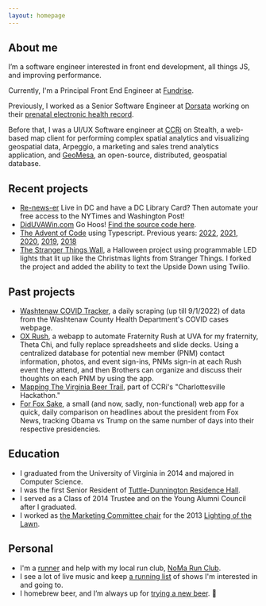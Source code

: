 ```yaml
---
layout: homepage
---
```


## About me

I’m a software engineer interested in front end development, all things JS, and improving performance.

Currently, I'm a Principal Front End Engineer at [Fundrise](https://www.fundrise.com). 

Previously, I worked as a Senior Software Engineer at [Dorsata](https://www.dorsata.com/) working on their [prenatal electronic health record](https://dorsata.com/prenatal/).

Before that, I was a UI/UX Software engineer at [CCRi](http://www.ccri.com/) on Stealth, a web-based map client for performing complex spatial analytics and visualizing geospatial data, Arpeggio, a marketing and sales trend analytics application, and [GeoMesa](http://geomesa.org), an open-source, distributed, geospatial database.

## Recent projects

- [Re-news-er](https://github.com/jdk2pq/re-news-er) Live in DC and have a DC Library Card? Then automate your free access to the NYTimes and Washington Post!
- [DidUVAWin.com](http://www.diduvawin.com/) Go Hoos! [Find the source code here](https://github.com/jdk2pq/diduvawin).
- [The Advent of Code](https://github.com/jdk2pq/advent-of-code-2023) using Typescript. Previous years: [2022](https://github.com/jdk2pq/advent-of-code-2022), [2021](https://github.com/jdk2pq/advent-of-code-2021), [2020](https://github.com/jdk2pq/advent-of-code-2020), [2019](https://github.com/jdk2pq/adventOfCode2019), [2018](https://github.com/jdk2pq/adventOfCode2018)
- [The Stranger Things Wall](https://github.com/jdk2pq/Stranger-Things-Integrated), a Halloween project using programmable LED lights that lit up like the Christmas lights from Stranger Things. I forked the project and added the ability to text the Upside Down using Twilio.

## Past projects
- [Washtenaw COVID Tracker](https://github.com/jdk2pq/washtenaw-covid-tracker), a daily scraping (up till 9/1/2022) of data from the Washtenaw County Health Department's COVID cases webpage.
- [OX Rush](https://ox-rush.onrender.com), a webapp to automate Fraternity Rush at UVA for my fraternity, Theta Chi, and fully replace spreadsheets and slide decks. Using a centralized database for potential new member (PNM) contact information, photos, and event sign-ins, PNMs sign-in at each Rush event they attend, and then Brothers can organize and discuss their thoughts on each PNM by using the app.
- [Mapping The Virginia Beer Trail](https://ccri.com/ccris-charlottesville-hackathon/), part of CCRi's "Charlottesville Hackathon."
- [For Fox Sake](https://github.com/jdk2pq/ForFoxSake), a small (and now, sadly, non-functional) web app for a quick, daily comparison on headlines about the president from Fox News, tracking Obama vs Trump on the same number of days into their respective presidencies.

## Education
- I graduated from the University of Virginia in 2014 and majored in Computer Science.
- I was the first Senior Resident of [Tuttle-Dunnington Residence Hall](http://news.virginia.edu/content/incoming-first-year-students-get-three-new-residence-halls).
- I served as a Class of 2014 Trustee and on the Young Alumni Council after I graduated.
- I worked as [the Marketing Committee chair](http://social.virginia.edu/how-the-rotunda-light-show-came-together-for-lighting-of-the-lawn) for the 2013 [Lighting of the Lawn](https://www.youtube.com/watch?v=-miMTN_jek8).

## Personal
- I'm a [runner](https://www.strava.com/athletes/29864697) and help with my local run club, [NoMa Run Club](https://nomarunclub.com/).
- I see a lot of live music and keep [a running list](http://shows.jakekenneally.com/) of shows I'm interested in and going to.
- I homebrew beer, and I’m always up for [trying a new beer](https://untappd.com/user/jkenneally). 🍻
